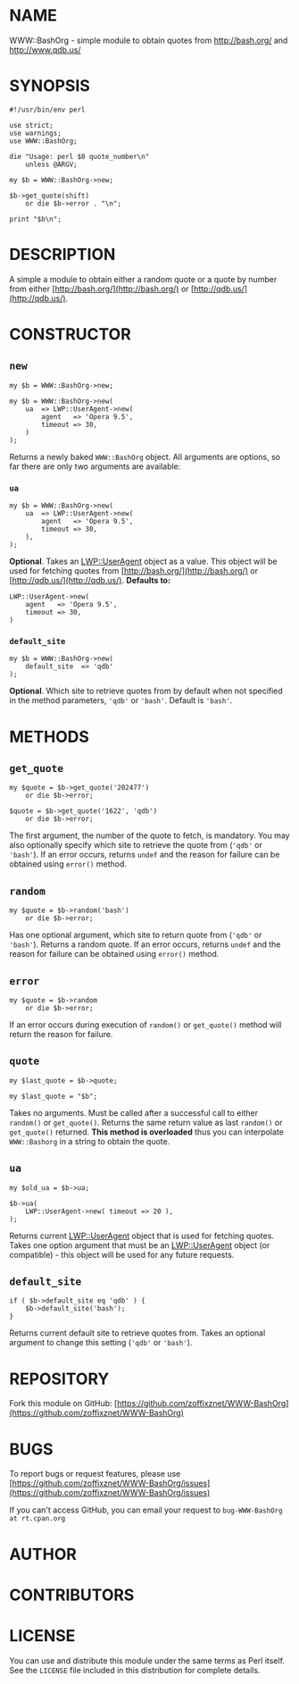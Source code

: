 # NAME

WWW::BashOrg - simple module to obtain quotes from http://bash.org/ and http://www.qdb.us/

# SYNOPSIS

    #!/usr/bin/env perl

    use strict;
    use warnings;
    use WWW::BashOrg;

    die "Usage: perl $0 quote_number\n"
        unless @ARGV;

    my $b = WWW::BashOrg->new;

    $b->get_quote(shift)
        or die $b->error . "\n";

    print "$b\n";

# DESCRIPTION

A simple a module to obtain either a random quote or a quote by number from
either [http://bash.org/](http://bash.org/) or [http://qdb.us/](http://qdb.us/).

# CONSTRUCTOR

## `new`

    my $b = WWW::BashOrg->new;

    my $b = WWW::BashOrg->new(
        ua  => LWP::UserAgent->new(
            agent   => 'Opera 9.5',
            timeout => 30,
        )
    );

Returns a newly baked `WWW::BashOrg` object. All arguments are options, so far there
are only two arguments are available:

### `ua`

    my $b = WWW::BashOrg->new(
        ua  => LWP::UserAgent->new(
            agent   => 'Opera 9.5',
            timeout => 30,
        ),
    );

__Optional__. Takes an [LWP::UserAgent](https://metacpan.org/pod/LWP::UserAgent) object as a value. This object will be used for
fetching quotes from [http://bash.org/](http://bash.org/) or [http://qdb.us/](http://qdb.us/). __Defaults to:__

    LWP::UserAgent->new(
        agent   => 'Opera 9.5',
        timeout => 30,
    )

### `default_site`

    my $b = WWW::BashOrg->new(
        default_site  => 'qdb'
    );

__Optional__. Which site to retrieve quotes from by default when not
specified in the method
parameters, `'qdb'` or `'bash'`. Default is `'bash'`.

# METHODS

## `get_quote`

    my $quote = $b->get_quote('202477')
        or die $b->error;

    $quote = $b->get_quote('1622', 'qdb')
        or die $b->error;

The first argument, the number of the quote to fetch, is mandatory.
You may also optionally specify
which site to retrieve the quote from
(`'qdb'` or `'bash'`). If an error occurs, returns
`undef` and the reason for failure can be obtained using `error()` method.

## `random`

    my $quote = $b->random('bash')
        or die $b->error;

Has one optional argument, which site to return quote from
(`'qdb'` or `'bash'`). Returns a random quote.
If an error occurs, returns `undef` and the reason for failure can be obtained using
`error()` method.

## `error`

    my $quote = $b->random
        or die $b->error;

If an error occurs during execution of `random()` or `get_quote()` method will return
the reason for failure.

## `quote`

    my $last_quote = $b->quote;

    my $last_quote = "$b";

Takes no arguments. Must be called after a successful call to either `random()` or
`get_quote()`. Returns the same return value as last `random()` or `get_quote()` returned.
__This method is overloaded__ thus you can interpolate `WWW::Bashorg` in a string to obtain
the quote.

## `ua`

    my $old_ua = $b->ua;

    $b->ua(
        LWP::UserAgent->new( timeout => 20 ),
    );

Returns current [LWP::UserAgent](https://metacpan.org/pod/LWP::UserAgent) object that is used for fetching quotes. Takes one
option argument that must be an [LWP::UserAgent](https://metacpan.org/pod/LWP::UserAgent) object (or compatible) - this object
will be used for any future requests.

## `default_site`

    if ( $b->default_site eq 'qdb' ) {
        $b->default_site('bash');
    }

Returns current default site to retrieve quotes from. Takes an optional argument to change this setting (`'qdb'` or `'bash'`).

# REPOSITORY

Fork this module on GitHub:
[https://github.com/zoffixznet/WWW-BashOrg](https://github.com/zoffixznet/WWW-BashOrg)

# BUGS

To report bugs or request features, please use
[https://github.com/zoffixznet/WWW-BashOrg/issues](https://github.com/zoffixznet/WWW-BashOrg/issues)

If you can't access GitHub, you can email your request
to `bug-WWW-BashOrg at rt.cpan.org`

# AUTHOR

# CONTRIBUTORS

# LICENSE

You can use and distribute this module under the same terms as Perl itself.
See the `LICENSE` file included in this distribution for complete
details.
